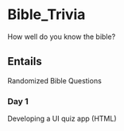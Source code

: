 # Bible_Trivia
How well do you know the bible?

## Entails
Randomized Bible Questions

### Day 1
Developing a UI quiz app (HTML)